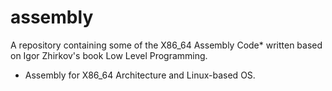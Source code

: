 # assembly
A repository containing some of the X86_64 Assembly Code* written based on Igor Zhirkov's book Low Level Programming.
* Assembly for X86_64 Architecture and Linux-based OS.

